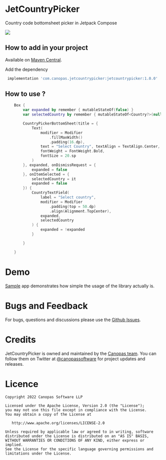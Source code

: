 # JetCountryPicker

Country code bottomsheet picker in Jetpack Compose

<img src="https://github.com/canopas/JetCountrypicker/blob/main/gif/Peek%202022-04-09%2012-36.gif" />

## How to add in your project

Available on [Maven Central](https://repo1.maven.org/maven2/com/canopas/jetcountrypicker/jetcountrypicker/).
  
Add the dependency
```gradle
 implementation 'com.canopas.jetcountrypicker:jetcountrypicker:1.0.0'
```

## How to use ?
```kotlin
    Box {
        var expanded by remember { mutableStateOf(false) }
        var selectedCountry by remember { mutableStateOf<Country?>(null) }

        CountryPickerBottomSheet(title = {
            Text(
                modifier = Modifier
                    .fillMaxWidth()
                    .padding(16.dp),
                text = "Select Country", textAlign = TextAlign.Center,
                fontWeight = FontWeight.Bold,
                fontSize = 20.sp
            )
        }, expanded, onDismissRequest = {
            expanded = false
        }, onItemSelected = {
            selectedCountry = it
            expanded = false
        }) {
            CountryTextField(
                label = "Select country",
                modifier = Modifier
                    .padding(top = 50.dp)
                    .align(Alignment.TopCenter),
                expanded,
                selectedCountry
            ) {
                expanded = !expanded
            }

        }

    }
```

# Demo
[Sample](https://github.com/canopas/JetCountrypicker/tree/main/app) app demonstrates how simple the usage of the library actually is.

# Bugs and Feedback
For bugs, questions and discussions please use the [Github Issues](https://github.com/canopas/JetCountrypicker/issues).

# Credits

JetCountryPicker is owned and maintained by the [Canopas team](https://canopas.com/). You can follow them on Twitter at [@canopassoftware](https://twitter.com/canopassoftware) for project updates and releases.

# Licence

```
Copyright 2022 Canopas Software LLP

Licensed under the Apache License, Version 2.0 (the "License");
you may not use this file except in compliance with the License.
You may obtain a copy of the License at

   http://www.apache.org/licenses/LICENSE-2.0

Unless required by applicable law or agreed to in writing, software
distributed under the License is distributed on an "AS IS" BASIS,
WITHOUT WARRANTIES OR CONDITIONS OF ANY KIND, either express or implied.
See the License for the specific language governing permissions and
limitations under the License.
```

